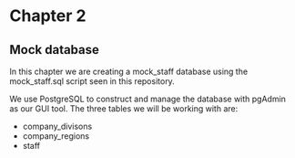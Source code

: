 # Chapter 2

## Mock database
In this chapter we are creating a mock_staff database using the mock_staff.sql script seen in this repository.

We use PostgreSQL to construct and manage the database with pgAdmin as our GUI tool. The three tables we will be working with are:
  * company_divisons
  * company_regions
  * staff
